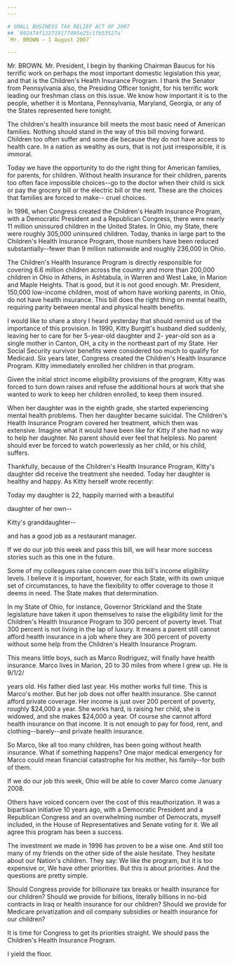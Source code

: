 ```yaml
---
---

# SMALL BUSINESS TAX RELIEF ACT OF 2007
## `692474f122719177495e25c1fb53527a`
`Mr. BROWN — 1 August 2007`

---
```



Mr. BROWN. Mr. President, I begin by thanking Chairman Baucus for his 
terrific work on perhaps the most important domestic legislation this 
year, and that is the Children's Health Insurance Program. I thank the 
Senator from Pennsylvania also, the Presiding Officer tonight, for his 
terrific work leading our freshman class on this issue. We know how 
important it is to the people, whether it is Montana, Pennsylvania, 
Maryland, Georgia, or any of the States represented here tonight.

The children's health insurance bill meets the most basic need of 
American families. Nothing should stand in the way of this bill moving 
forward. Children too often suffer and some die because they do not 
have access to health care. In a nation as wealthy as ours, that is not 
just irresponsible, it is immoral.

Today we have the opportunity to do the right thing for American 
families, for parents, for children. Without health insurance for their 
children, parents too often face impossible choices--go to the doctor 
when their child is sick or pay the grocery bill or the electric bill 
or the rent. These are the choices that families are forced to make--
cruel choices.

In 1996, when Congress created the Children's Health Insurance 
Program, with a Democratic President and a Republican Congress, there 
were nearly 11 million uninsured children in the United States. In 
Ohio, my State, there were roughly 305,000 uninsured children. Today, 
thanks in large part to the Children's Health Insurance Program, those 
numbers have been reduced substantially--fewer than 9 million 
nationwide and roughly 236,000 in Ohio.

The Children's Health Insurance Program is directly responsible for 
covering 6.6 million children across the country and more than 200,000 
children in Ohio in Athens, in Ashtabula, in Warren and West Lake, in 
Marion and Maple Heights. That is good, but it is not good enough. Mr. 
President, 150,000 low-income children, most of whom have working 
parents, in Ohio, do not have health insurance. This bill does the 
right thing on mental health, requiring parity between mental and 
physical health benefits.

I would like to share a story I heard yesterday that should remind us 
of the importance of this provision. In 1990, Kitty Burgitt's husband 
died suddenly, leaving her to care for her 5-year-old daughter and 2-
year-old son as a single mother in Canton, OH, a city in the northeast 
part of my State. Her Social Security survivor benefits were considered 
too much to qualify for Medicaid. Six years later, Congress created the 
Children's Health Insurance Program. Kitty immediately enrolled her 
children in that program.

Given the initial strict income eligibility provisions of the 
program, Kitty was forced to turn down raises and refuse the additional 
hours at work that she wanted to work to keep her children enrolled, to 
keep them insured.

When her daughter was in the eighth grade, she started experiencing 
mental health problems. Then her daughter became suicidal. The 
Children's Health Insurance Program covered her treatment, which then 
was extensive. Imagine what it would have been like for Kitty if she 
had no way to help her daughter. No parent should ever feel that 
helpless. No parent should ever be forced to watch powerlessly as her 
child, or his child, suffers.


Thankfully, because of the Children's Health Insurance Program, 
Kitty's daughter did receive the treatment she needed. Today her 
daughter is healthy and happy. As Kitty herself wrote recently:




 Today my daughter is 22, happily married with a beautiful 


 daughter of her own--


Kitty's granddaughter--



 and has a good job as a restaurant manager.


If we do our job this week and pass this bill, we will hear more 
success stories such as this one in the future.

Some of my colleagues raise concern over this bill's income 
eligibility levels. I believe it is important, however, for each State, 
with its own unique set of circumstances, to have the flexibility to 
offer coverage to those it deems in need. The State makes that 
determination.

In my State of Ohio, for instance, Governor Strickland and the State 
legislature have taken it upon themselves to raise the eligibility 
limit for the Children's Health Insurance Program to 300 percent of 
poverty level. That 300 percent is not living in the lap of luxury. It 
means a parent still cannot afford health insurance in a job where they 
are 300 percent of poverty without some help from the Children's Health 
Insurance Program.

This means little boys, such as Marco Rodriguez, will finally have 
health insurance. Marco lives in Marion, 20 to 30 miles from where I 
grew up. He is 9/1/2/


years old. His father died last year. His mother works full time. This 
is Marco's mother. But her job does not offer health insurance. She 
cannot afford private coverage. Her income is just over 200 percent of 
poverty, roughly $24,000 a year. She works hard, is raising her child, 
she is widowed, and she makes $24,000 a year. Of course she cannot 
afford health insurance on that income. It is not enough to pay for 
food, rent, and clothing--barely--and private health insurance.

So Marco, like all too many children, has been going without health 
insurance. What if something happens? One major medical emergency for 
Marco could mean financial catastrophe for his mother, his family--for 
both of them.

If we do our job this week, Ohio will be able to cover Marco come 
January 2008.

Others have voiced concern over the cost of this reauthorization. It 
was a bipartisan initiative 10 years ago, with a Democratic President 
and a Republican Congress and an overwhelming number of Democrats, 
myself included, in the House of Representatives and Senate voting for 
it. We all agree this program has been a success.

The investment we made in 1996 has proven to be a wise one. And still 
too many of my friends on the other side of the aisle hesitate. They 
hesitate about our Nation's children. They say: We like the program, 
but it is too expensive or, We have other priorities. But this is about 
priorities. And the questions are pretty simple.

Should Congress provide for billionaire tax breaks or health 
insurance for our children? Should we provide for billions, literally 
billions in no-bid contracts in Iraq or health insurance for our 
children? Should we provide for Medicare privatization and oil company 
subsidies or health insurance for our children?

It is time for Congress to get its priorities straight. We should 
pass the Children's Health Insurance Program.

I yield the floor.